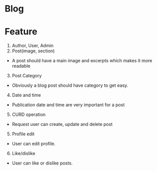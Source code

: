 # Blog
# Feature
1. Author, User, Admin 
2. Post(image, section)
 - A post should have a main image and excerpts which makes it more readable
3. Post Category
 - Obviously a blog post should have category to get easy.
4. Date and time
 - Publication date and time are very important for a post
5. CURD operation
 - Request user can create, update and delete post
5. Profile edit
 - User can edit profile.
6. Like/dislike
 - User can like or dislike posts.
